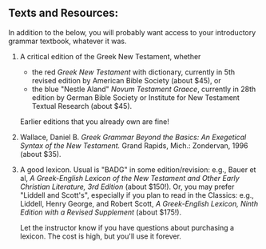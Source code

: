 ## Texts and Resources:

In addition to the below, you will probably want access to your introductory grammar textbook, whatever it was.

1. A critical edition of the Greek New Testament, whether 
    * the red _Greek New Testament_ with dictionary, currently in 5th revised edition by American Bible Society (about $45), or 
    * the blue "Nestle Aland" _Novum Testament Graece_, currently in 28th edition by German Bible Society or Institute for New Testament Textual Research (about $45).

    Earlier editions that you already own are fine!

1. Wallace, Daniel B. _Greek Grammar Beyond the Basics: An Exegetical Syntax of the New Testament._  Grand Rapids, Mich.: Zondervan, 1996 (about $35).

1. A good lexicon. Usual is "BADG" in some edition/revision: e.g., Bauer et al, _A Greek-English Lexicon of the New Testament and Other Early Christian Literature, 3rd Edition_ (about $150!). Or, you may prefer "Liddell and Scott's", especially if you plan to read in the Classics: e.g., Liddell, Henry George, and Robert Scott, _A Greek-English Lexicon, Ninth Edition with a Revised Supplement_ (about $175!).

    Let the instructor know if you have questions about purchasing a lexicon. The cost is high, but you'll use it forever.
